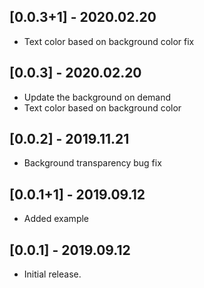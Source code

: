## [0.0.3+1] - 2020.02.20
* Text color based on background color fix


## [0.0.3] - 2020.02.20

* Update the background on demand
* Text color based on background color


## [0.0.2] - 2019.11.21

* Background transparency bug fix


## [0.0.1+1] - 2019.09.12

* Added example


## [0.0.1] - 2019.09.12

* Initial release.
